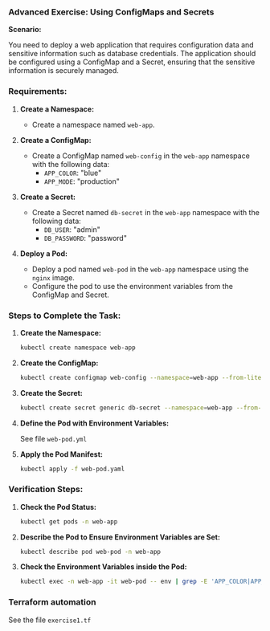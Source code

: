 ### Advanced Exercise: Using ConfigMaps and Secrets

**Scenario:**

You need to deploy a web application that requires configuration data and sensitive information such as database credentials. The application should be configured using a ConfigMap and a Secret, ensuring that the sensitive information is securely managed.

### Requirements:

1. **Create a Namespace:**
   - Create a namespace named `web-app`.

2. **Create a ConfigMap:**
   - Create a ConfigMap named `web-config` in the `web-app` namespace with the following data:
     - `APP_COLOR`: "blue"
     - `APP_MODE`: "production"

3. **Create a Secret:**
   - Create a Secret named `db-secret` in the `web-app` namespace with the following data:
     - `DB_USER`: "admin"
     - `DB_PASSWORD`: "password"

4. **Deploy a Pod:**
   - Deploy a pod named `web-pod` in the `web-app` namespace using the `nginx` image.
   - Configure the pod to use the environment variables from the ConfigMap and Secret.

### Steps to Complete the Task:

1. **Create the Namespace:**

   ```bash
   kubectl create namespace web-app
   ```

2. **Create the ConfigMap:**

   ```bash
   kubectl create configmap web-config --namespace=web-app --from-literal=APP_COLOR=blue --from-literal=APP_MODE=production
   ```

3. **Create the Secret:**

   ```bash
   kubectl create secret generic db-secret --namespace=web-app --from-literal=DB_USER=admin --from-literal=DB_PASSWORD=password
   ```

4. **Define the Pod with Environment Variables:**

   See file `web-pod.yml`

5. **Apply the Pod Manifest:**

   ```bash
   kubectl apply -f web-pod.yaml
   ```

### Verification Steps:

1. **Check the Pod Status:**

   ```bash
   kubectl get pods -n web-app
   ```

2. **Describe the Pod to Ensure Environment Variables are Set:**

   ```bash
   kubectl describe pod web-pod -n web-app
   ```

3. **Check the Environment Variables inside the Pod:**

   ```bash
   kubectl exec -n web-app -it web-pod -- env | grep -E 'APP_COLOR|APP_MODE|DB_USER|DB_PASSWORD'
   ```

### Terraform automation

   See the file `exercise1.tf`
